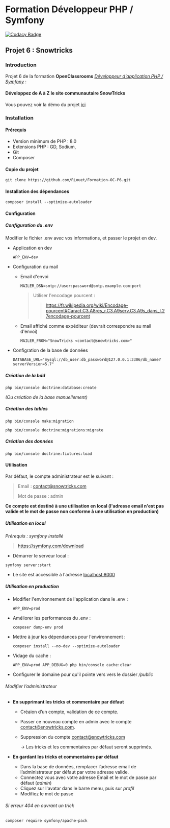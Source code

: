 # Formation Développeur PHP / Symfony
[![Codacy Badge](https://app.codacy.com/project/badge/Grade/2e8d20f838c948899fb9f16a6bb7dcfd)](https://www.codacy.com/gh/RLouet/Formation-OC-P6/dashboard?utm_source=github.com&amp;utm_medium=referral&amp;utm_content=RLouet/Formation-OC-P6&amp;utm_campaign=Badge_Grade)

## Projet 6 : Snowtricks

### Introduction
Projet 6 de la formation **OpenClassrooms** [*Développeur d'application PHP / Symfony*](https://openclassrooms.com/fr/paths/59-developpeur-dapplication-php-symfony) :

#### Développez de A à Z le site communautaire SnowTricks

Vous pouvez voir la démo du projet [ici](https://snowtricks.romainlouet.fr/)

### Installation

#### Prérequis
*   Version minimum de PHP : 8.0
*   Extensions PHP : GD, Sodium, 
*   Git
*   Composer

#### Copie du projet
`git clone https://github.com/RLouet/Formation-OC-P6.git`

#### Installation des dépendances
`composer install --optimize-autoloader`

#### Configuration

##### Configuration du .env
Modifier le fichier .env avec vos informations, et passer le projet en dev.
*   Application en dev
    
    `APP_ENV=dev`
    
*   Configuration du mail
    *   Email d'envoi
      
        `MAILER_DSN=smtp://user:password@smtp.example.com:port`
        > Utiliser l'encodage pourcent :
        > 
        > > https://fr.wikipedia.org/wiki/Encodage-pourcent#Caract.C3.A8res_r.C3.A9serv.C3.A9s_dans_l.27encodage-pourcent
    
    *   Email affiché comme expéditeur (devrait correspondre au mail d'envoi)
      
        `MAILER_FROM="SnowTricks <contact@snowtricks.com>"`

*   Configration de la base de données
  
    `DATABASE_URL="mysql://db_user:db_password@127.0.0.1:3306/db_name?serverVersion=5.7"`

##### Création de la bdd
`php bin/console doctrine:database:create`

*(Ou création de la base manuellement)*

##### Création des tables
`php bin/console make:migration`

`php bin/console doctrine:migrations:migrate`

##### Création des données
`php bin/console doctrine:fixtures:load`

#### Utilisation
Par défaut, le compte administrateur est le suivant :

> Email : contact@snowtricks.com
> 
> Mot de passe : admin

**Ce compte est destiné à une utilisation en local (l'adresse email n'est pas valide et le mot de passe non conforme à une utilisation en production)**

##### Utilisation en local
*Prérequis : symfony installé*
> https://symfony.com/download
*   Démarrer le serveur local :
    
`symfony server:start`
*   Le site est accessible à l'adresse <localhost:8000>

##### Utilisation en production
*   Modifier l'environnement de l'application dans le .env :

    `APP_ENV=prod`

*   Améliorer les performances du .env :
    
    `composer dump-env prod`

*   Mettre à jour les dépendances pour l'environnement :
    
    `composer install --no-dev --optimize-autoloader`

*   Vidage du cache :
    
    `APP_ENV=prod APP_DEBUG=0 php bin/console cache:clear`

*   Configurer le domaine  pour qu'il pointe vers vers le dossier */public*

###### Modifier l’administrateur
*   **En supprimant les tricks et commentaire par défaut**
    *   Créaion d’un compte, validation de ce compte.
    
    *   Passer ce nouveau compte en admin avec le compte contact@snowtricks.com.
    
    *   Suppression du compte contact@snowtricks.com
        
        -> Les tricks et les commentaires par défaut seront supprimés.

*   **En gardant les tricks et commentaires par défaut**
    *   Dans la base de données, remplacer l’adresse email de l’administrateur par défaut par votre adresse valide.
    *   Connectez vous avec votre adresse Email et le mot de passe par défaut (*admin*)
    *   Cliquez sur l'avatar dans le barre menu, puis sur *profil*
    *   Modifiez le mot de passe

###### Si erreur 404 en ouvrant un trick
`composer require symfony/apache-pack`